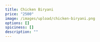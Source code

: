 ```yaml
---
title: Chicken Biryani
price: "2500"
image: /images/upload/chicken-biryani.png
options: []
spiciness: []
description: ""
---
```

